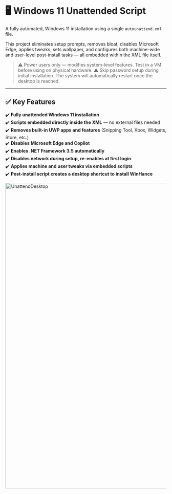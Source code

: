# 🖥️ Windows 11 Unattended Script

A fully automated, Windows 11 installation using a single `autounattend.xml` file.

This project eliminates setup prompts, removes bloat, disables Microsoft Edge, applies tweaks, sets wallpaper, and configures both machine-wide and user-level post-install tasks — all embedded within the XML file itself.

> ⚠️ Power users only — modifies system-level features. Test in a VM before using on physical hardware.
> ⚠️ Skip password setup during initial installation. The system will automatically restart once the desktop is reached.

---

## ✅ Key Features

✔️ **Fully unattended Windows 11 installation**  
✔️ **Scripts embedded directly inside the XML** — no external files needed  
✔️ **Removes built-in UWP apps and features** (Snipping Tool, Xbox, Widgets, Store, etc.)  
✔️ **Disables Microsoft Edge and Copilot**  
✔️ **Enables .NET Framework 3.5 automatically**  
✔️ **Disables network during setup, re-enables at first login**  
✔️ **Applies machine and user tweaks via embedded scripts**  
✔️ **Post-install script creates a desktop shortcut to install WinHance**

<img width="1538" height="955" alt="UnattendDesktop" src="https://github.com/user-attachments/assets/8ea5be83-f925-4682-b344-7dca48041d25" />
